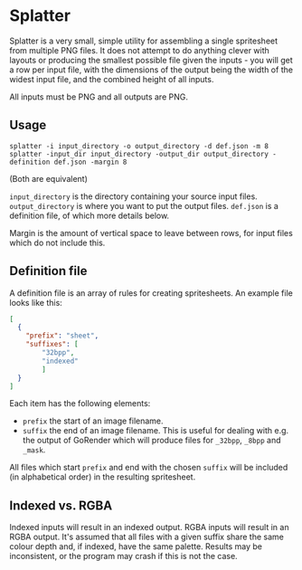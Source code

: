 # Splatter

Splatter is a very small, simple utility for assembling a single spritesheet from multiple PNG files. It does not
attempt to do anything clever with layouts or producing the smallest possible file given the inputs - you will get
a row per input file, with the dimensions of the output being the width of the widest input file, and the combined
height of all inputs.

All inputs must be PNG and all outputs are PNG.

## Usage

`splatter -i input_directory -o output_directory -d def.json -m 8`
`splatter -input_dir input_directory -output_dir output_directory -definition def.json -margin 8`

(Both are equivalent)

`input_directory` is the directory containing your source input files. `output_directory` is where you want to put
the output files. `def.json` is a definition file, of which more details below.

Margin is the amount of vertical space to leave between rows, for input files which do not include this.

## Definition file

A definition file is an array of rules for creating spritesheets. An example file looks like this:

```json
[
  {
    "prefix": "sheet",
	"suffixes": [
		"32bpp",
		"indexed"
		]
  }
]
```

Each item has the following elements:

* `prefix` the start of an image filename.
* `suffix` the end of an image filename. This is useful for dealing with e.g. the output of GoRender which will produce
  files for `_32bpp`, `_8bpp` and `_mask`.
  
All files which start `prefix` and end with the chosen `suffix` will be included (in alphabetical order) in the
resulting spritesheet.

## Indexed vs. RGBA

Indexed inputs will result in an indexed output. RGBA inputs will result in an RGBA output. It's assumed that all
files with a given suffix share the same colour depth and, if indexed, have the same palette. Results may be
inconsistent, or the program may crash if this is not the case.